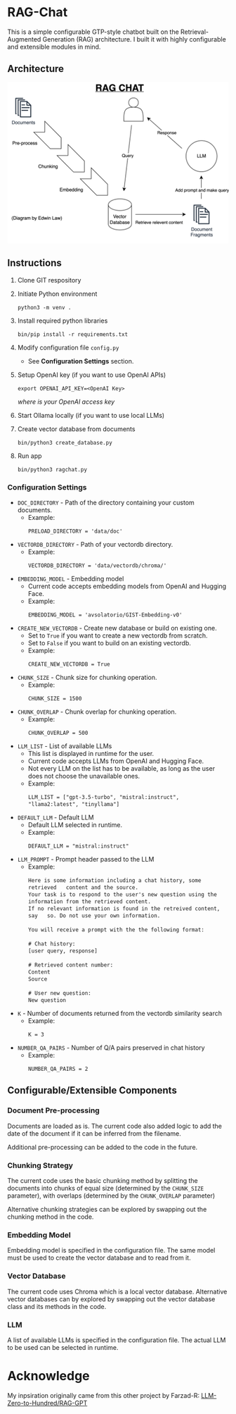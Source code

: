 # RAG-Chat
This is a simple configurable GTP-style chatbot built on the Retrieval-Augmented Generation (RAG) architecture. I built it with highly configurable and extensible modules in mind.

## Architecture
![alt text](RAG-Chat.png)

## Instructions
1. Clone GIT respository
2. Initiate Python environment
    ```
    python3 -m venv .
    ```
3. Install required python libraries
    ```
    bin/pip install -r requirements.txt
    ```
4. Modify configuration file `config.py`
    - See **Configuration Settings** section.

5. Setup OpenAI key (if you want to use OpenAI APIs)
    ```
    export OPENAI_API_KEY=<OpenAI Key>
    ```
    _where <OpenAI Key> is your OpenAI access key_

6. Start Ollama locally (if you want to use local LLMs)

7. Create vector database from documents
    ```
    bin/python3 create_database.py 
    ```
8. Run app
    ```
    bin/python3 ragchat.py 
    ```

### Configuration Settings
- `DOC_DIRECTORY` - Path of the directory containing your custom documents.
    - Example:
        ```
        PRELOAD_DIRECTORY = 'data/doc'
        ```
- `VECTORDB_DIRECTORY` - Path of your vectordb directory.
    - Example:
        ```
        VECTORDB_DIRECTORY = 'data/vectordb/chroma/'
        ```
- `EMBEDDING_MODEL` - Embedding model
    - Current code accepts embedding models from OpenAI and Hugging Face.
    - Example:
        ```
        EMBEDDING_MODEL = 'avsolatorio/GIST-Embedding-v0'
        ```
- `CREATE_NEW_VECTORDB` - Create new database or build on existing one.
    - Set to `True` if you want to create a new vectordb from scratch.
    - Set to `False` if you want to build on an existing vectordb.
    - Example:
        ```
        CREATE_NEW_VECTORDB = True
        ```
- `CHUNK_SIZE` - Chunk size for chunking operation.
    - Example:
        ```
        CHUNK_SIZE = 1500
        ```
- `CHUNK_OVERLAP` - Chunk overlap for chunking operation.
    - Example:
        ```
        CHUNK_OVERLAP = 500
        ```
- `LLM_LIST` - List of available LLMs
    - This list is displayed in runtime for the user.
    - Current code accepts LLMs from OpenAI and Hugging Face.
    - Not every LLM on the list has to be available, as long as the user does not choose the unavailable ones.
    - Example:
        ```
        LLM_LIST = ["gpt-3.5-turbo", "mistral:instruct", "llama2:latest", "tinyllama"]
        ```
- `DEFAULT_LLM` - Default LLM 
    - Default LLM selected in runtime.
    - Example:
        ```
        DEFAULT_LLM = "mistral:instruct"
        ```
- `LLM_PROMPT` - Prompt header passed to the LLM
    - Example:
        ```
        Here is some information including a chat history, some retrieved   content and the source. 
        Your task is to respond to the user's new question using the    information from the retrieved content.
        If no relevant information is found in the retreived content, say   so. Do not use your own information.

        You will receive a prompt with the the following format:

        # Chat history:
        [user query, response]

        # Retrieved content number:
        Content
        Source

        # User new question:
        New question
        ```
- `K` - Number of documents returned from the vectordb similarity search
    - Example:
        ```
        K = 3
        ```
- `NUMBER_QA_PAIRS` - Number of Q/A pairs preserved in chat history
    - Example:
        ```
        NUMBER_QA_PAIRS = 2
        ```

## Configurable/Extensible Components
### Document Pre-processing
Documents are loaded as is. The current code also added logic to add the date of the document if it can be inferred from the filename.

Additional pre-processing can be added to the code in the future.

### Chunking Strategy
The current code uses the basic chunking method by splitting the documents into chunks of equal size (determined by the `CHUNK_SIZE` parameter), with overlaps (determined by the `CHUNK_OVERLAP` parameter)

Alternative chunking strategies can be explored by swapping out the chunking method in the code.

### Embedding Model
Embedding model is specified in the configuration file. The same model must be used to create the vector database and to read from it.

### Vector Database
The current code uses Chroma which is a local vector database. Alternative vector databases can by explored by swapping out the vector database class and its methods in the code.

### LLM
A list of available LLMs is specified in the configuration file. The actual LLM to be used can be selected in runtime.

# Acknowledge
My inpsiration originally came from this other project by Farzad-R:
[LLM-Zero-to-Hundred/RAG-GPT](https://github.com/Farzad-R/LLM-Zero-to-Hundred/tree/master/RAG-GPT)
